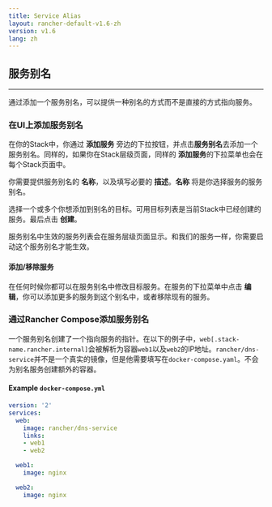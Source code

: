 ```yaml
---
title: Service Alias
layout: rancher-default-v1.6-zh
version: v1.6
lang: zh
---
```


## 服务别名
---

通过添加一个服务别名，可以提供一种别名的方式而不是直接的方式指向服务。

### 在UI上添加服务别名

在你的Stack中，你通过 **添加服务** 旁边的下拉按钮，并点击**服务别名**去添加一个服务别名。同样的，如果你在Stack层级页面，同样的 **添加服务**的下拉菜单也会在每个Stack页面中。

你需要提供服务别名的 **名称**，以及填写必要的 **描述**。**名称** 将是你选择服务的服务别名。

选择一个或多个你想添加到别名的目标。可用目标列表是当前Stack中已经创建的服务。最后点击 **创建**。

服务别名中生效的服务列表会在服务层级页面显示。和我们的服务一样，你需要启动这个服务别名才能生效。

#### 添加/移除服务

在任何时候你都可以在服务别名中修改目标服务。在服务的下拉菜单中点击 **编辑**，你可以添加更多的服务到这个别名中，或者移除现有的服务。


### 通过Rancher Compose添加服务别名

一个服务别名创建了一个指向服务的指针。在以下的例子中，`web[.stack-name.rancher.internal]`会被解析为容器`web1`以及`web2`的IP地址。`rancher/dns-service`并不是一个真实的镜像，但是他需要填写在`docker-compose.yaml`。不会为别名服务创建额外的容器。


#### Example `docker-compose.yml`

```yaml
version: '2'
services:
  web:
    image: rancher/dns-service
    links:
    - web1
    - web2

  web1:
    image: nginx

  web2:
    image: nginx
```
